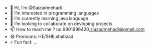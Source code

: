 - 👋 Hi, I’m @Saizadmehadi
- 👀 I’m interested in programming languages
- 🌱 I’m currently learning java language
- 💞️ I’m looking to collaborate on devloping projects
- 📫 How to reach me ? no:9901996420,siazadmehadi@gmail.com
- 😄 Pronouns: HE/SHE;shahzad
- ⚡ Fun fact: ...

<!---
Saizadm/Saizadm is a ✨ special ✨ repository because its `README.md` (this file) appears on your GitHub profile.
You can click the Preview link to take a look at your changes.
--->
